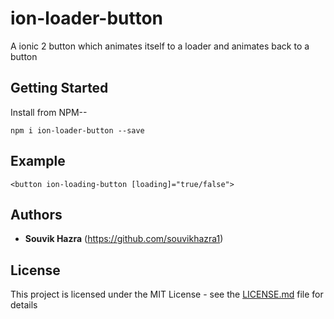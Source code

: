 # ion-loader-button

A ionic 2 button which animates itself to a loader and animates back to a button

## Getting Started

Install from NPM--
```
npm i ion-loader-button --save
```

## Example
```
<button ion-loading-button [loading]="true/false">
```

## Authors

* **Souvik Hazra** (https://github.com/souvikhazra1)

## License

This project is licensed under the MIT License - see the [LICENSE.md](LICENSE.md) file for details
